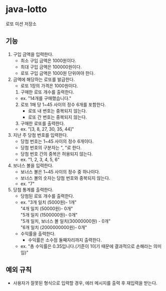 # java-lotto

로또 미션 저장소

## 기능
1. 구입 금액을 입력한다.
    - 최소 구입 금액은 1000원이다.
    - 최대 구입 금액은 100000원이다.
    - 로또 구입 금액은 1000원 단위여야 한다.
2. 금액에 해당하는 로또를 발급한다.
    - 로또 1장의 가격은 1000원이다.
    1. 구매한 로또 개수를 출력한다.
    - ex. "14개를 구매했습니다."
    2. 로또 1매 당 1~45 사이의 정수 6개를 포함한다.
        - 로또 내 번호는 중복되지 않는다.
        - 로또 간 번호는 중복되지 않는다.
    3. 구매한 로또를 출력한다.
    - ex. "[3, 8, 27, 30, 35, 44]" 
3. 지난 주 당첨 번호를 입력한다.
    - 당첨 번호는 1~45 사이의 정수 6개이다.
    - 당첨 번호의 구분자는 ", "로 한다.
    - 당첨 번호 간의 중복은 허용되지 않는다.
    - ex. "1, 2, 3, 4, 5, 6"
4. 보너스 볼을 입력한다.
   - 보너스 볼은 1~45 사이의 정수 중 하나이다.
   - 보너스 볼의 숫자는 당첨 번호와 중복되지 않는다.
   - ex. "7"
5. 당첨 통계를 출력한다.
   - 당첨된 로또 개수를 출력한다.
   - ex. "3개 일치 (5000원)- 1개"  
     "4개 일치 (50000원)- 0개"  
     "5개 일치 (1500000원)- 0개"  
     "5개 일치, 보너스 볼 일치(30000000원) - 0개"  
     "6개 일치 (2000000000원)- 0개"
   - 수익률을 출력한다.
     - 수익률은 소수점 둘째자리까지 출력한다. 
   - ex. "총 수익률은 0.35입니다.(기준이 1이기 때문에 결과적으로 손해라는 의미임)"

## 예외 규칙
- 사용자가 잘못된 형식으로 입력할 경우, 에러 메시지를 출력 후 재입력을 받는다.